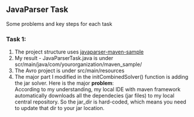 JavaParser Task
---
Some problems and key steps for each task
### Task 1:
1. The project structure uses [javaparser-maven-sample](https://github.com/javaparser/javaparser-maven-sample)
2. My result - JavaParserTask.java is under scr/main/java/com/yourorganization/maven_sample/
3. The Avro project is under src/main/resources
4. The major part I modified in the initCombinedSolver() function is adding the jar solver. Here is the major **problem**:  
According to my understanding, my local IDE with maven framework automatically downloads all the dependecies (jar files) to my local central repository. So the jar_dir is hard-coded, which means you need to update that dir to your jar location.
  
